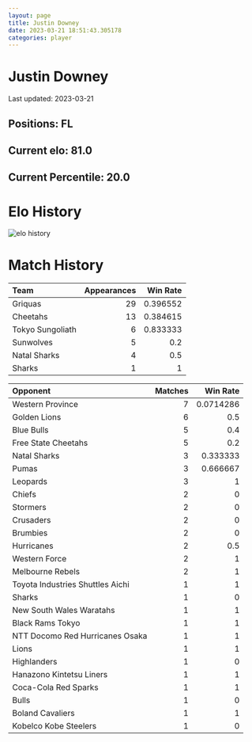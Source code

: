 ```yaml
---  
layout: page  
title: Justin Downey  
date: 2023-03-21 18:51:43.305178  
categories: player  
---
```

# Justin Downey


Last updated: 2023-03-21
## Positions: FL

## Current elo: 81.0

## Current Percentile: 20.0

# Elo History


![elo history](history_JustinDowney.png)
# Match History


| Team             |   Appearances |   Win Rate |
|:-----------------|--------------:|-----------:|
| Griquas          |            29 |   0.396552 |
| Cheetahs         |            13 |   0.384615 |
| Tokyo Sungoliath |             6 |   0.833333 |
| Sunwolves        |             5 |   0.2      |
| Natal Sharks     |             4 |   0.5      |
| Sharks           |             1 |   1        |

| Opponent                         |   Matches |   Win Rate |
|:---------------------------------|----------:|-----------:|
| Western Province                 |         7 |  0.0714286 |
| Golden Lions                     |         6 |  0.5       |
| Blue Bulls                       |         5 |  0.4       |
| Free State Cheetahs              |         5 |  0.2       |
| Natal Sharks                     |         3 |  0.333333  |
| Pumas                            |         3 |  0.666667  |
| Leopards                         |         3 |  1         |
| Chiefs                           |         2 |  0         |
| Stormers                         |         2 |  0         |
| Crusaders                        |         2 |  0         |
| Brumbies                         |         2 |  0         |
| Hurricanes                       |         2 |  0.5       |
| Western Force                    |         2 |  1         |
| Melbourne Rebels                 |         2 |  1         |
| Toyota Industries Shuttles Aichi |         1 |  1         |
| Sharks                           |         1 |  0         |
| New South Wales Waratahs         |         1 |  1         |
| Black Rams Tokyo                 |         1 |  1         |
| NTT Docomo Red Hurricanes Osaka  |         1 |  1         |
| Lions                            |         1 |  1         |
| Highlanders                      |         1 |  0         |
| Hanazono Kintetsu Liners         |         1 |  1         |
| Coca-Cola Red Sparks             |         1 |  1         |
| Bulls                            |         1 |  0         |
| Boland Cavaliers                 |         1 |  1         |
| Kobelco Kobe Steelers            |         1 |  0         |